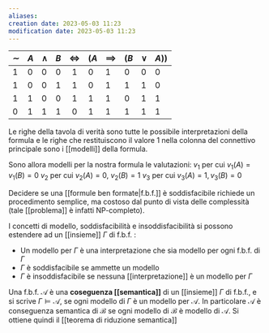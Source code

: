 ```yaml
---
aliases: 
creation date: 2023-05-03 11:23
modification date: 2023-05-03 11:23
---
```



| $\sim$ | $A$ | $\land$ | $B$ | $\iff$ | ($A$ | $\implies$ | ($B$ | $\lor$ | $A$)) |
| ------ | --- | ------- | --- | :------: | ---- | ---------- | ---- | ------ | ----- |
| 1      | 0   | 0       | 0   | 1      | 0    | 1          | 0    | 0      | 0     |
| 1      | 0   | 0       | 1   | 1      | 0    | 1          | 1    | 1      | 0     |
| 1      | 1   | 0       | 0   | 1      | 1    | 1          | 0    | 1      | 1     |
| 0      | 1   | 1       | 1   | 0      | 1    | 1          | 1    | 1      | 1      |

Le righe della tavola di verità sono tutte le possibile interpretazioni della formula e le righe che restituiscono il valore $1$ nella colonna del connettivo principale sono i [[modelli]] della formula.

Sono allora modelli per la nostra formula le valutazioni:
$v_{1}$ per cui $v_{1}(A) = v_{1}(B) = 0$
$v_{2}$ per cui $v_{2}(A) = 0$, $v_{2}(B)=1$
$v_{3}$ per cui $v_{3}(A) = 1, v_{3}(B)=0$

Decidere se una [[formule ben formate|f.b.f.]] è soddisfacibile richiede un procedimento semplice, ma costoso dal punto di vista delle complessità (tale [[problema]] è infatti NP-completo).

I concetti di modello, soddisfacibilità e insoddisfacibilità si possono estendere ad un [[insieme]] $\Gamma$ di f.b.f. :
- Un modello per $\Gamma$ è una interpretazione che sia modello per ogni f.b.f. di $\Gamma$
- $\Gamma$ è soddisfacibile se ammette un modello
- $\Gamma$ è insoddisfacibile se nessuna [[interpretazione]] è un modello per $\Gamma$

Una f.b.f. $\mathcal{A}$ è una **coseguenza [[semantica]]** di un [[insieme]] $\Gamma$ di f.b.f., e si scrive $\Gamma \vDash \mathcal{A}$, se ogni modello di $\Gamma$ è un modello per $\mathcal{A}$.
In particolare $\mathcal{A}$ è conseguenza semantica di $\mathcal{B}$ se ogni modello di $\mathcal{B}$ è modello di $\mathcal{A}$. Si ottiene quindi il [[teorema di riduzione semantica]]




